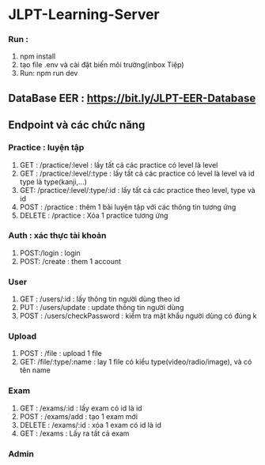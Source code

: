 # JLPT-Learning-Server
### Run : 
1. npm install
2. tạo file .env và cài đặt biến môi trường(inbox Tiệp)
3. Run: npm run dev
## DataBase EER : https://bit.ly/JLPT-EER-Database
## Endpoint và các chức năng

### Practice : luyện tập
1. GET : /practice/:level : lấy tất cả các practice có level là level
2. GET : /practice/:level/:type : lấy tất cả các practice có level là level và id type là type(kanji,...)
3. GET: /practice/:level/:type/:id : lấy tất cả các practice theo level, type và id
4. POST : /practice : thêm 1 bài luyện tập với các thông tin tương ứng
5. DELETE : /practice : Xóa 1 practice tương ứng

### Auth : xác thực tài khoản

1. POST:/login : login
2. POST: /create : them 1 account
 
### User 
1. GET : /users/:id : lấy thông tin người dùng theo id
2. PUT : /users/update : update thông tin người dùng
3. POST : /users/checkPassword : kiểm tra mật khẩu người dùng có đúng k
### Upload
1. POST : /file : upload 1 file
2. GET: /file/:type/:name : lay 1 file có kiểu type(video/radio/image), và có tên name
### Exam
1. GET : /exams/:id : lấy exam có id là id
2. POST : /exams/add : tạo 1 exam mới
3. DELETE : /exams/:id : xóa 1 exam có id là id
4. GET : /exams : Lấy ra tất cả exam
### Admin
